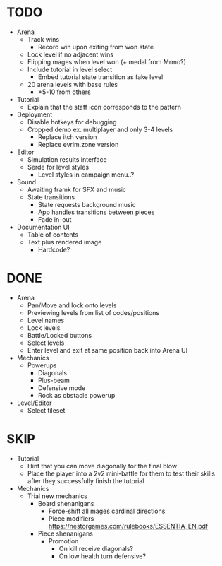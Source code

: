 # TODO
- Arena
    - Track wins
        - Record win upon exiting from won state
    - Lock level if no adjacent wins
    - Flipping mages when level won (+ medal from Mrmo?)
    - Include tutorial in level select
        - Embed tutorial state transition as fake level
    - 20 arena levels with base rules
        - +5-10 from others
- Tutorial
    - Explain that the staff icon corresponds to the pattern
- Deployment
    - Disable hotkeys for debugging
    - Cropped demo ex. multiplayer and only 3-4 levels
        - Replace itch version
        - Replace evrim.zone version
- Editor
    - Simulation results interface
    - Serde for level styles
        - Level styles in campaign menu..?
- Sound
    - Awaiting framk for SFX and music
    - State transitions
        - State requests background music
        - App handles transitions between pieces
        - Fade in-out
- Documentation UI
    - Table of contents
    - Text plus rendered image
        - Hardcode?

# DONE

- Arena
    - Pan/Move and lock onto levels
    - Previewing levels from list of codes/positions
    - Level names
    - Lock levels
    - Battle/Locked buttons
    - Select levels
    - Enter level and exit at same position back into Arena UI
- Mechanics
    - Powerups
        - Diagonals
        - Plus-beam
        - Defensive mode
        - Rock as obstacle powerup
- Level/Editor
    - Select tileset

# SKIP

- Tutorial
    - Hint that you can move diagonally for the final blow
    - Place the player into a 2v2 mini-battle for them to test their skills after they successfully finish the tutorial
- Mechanics
    - Trial new mechanics
        - Board shenanigans
            - Force-shift all mages cardinal directions
            - Piece modifiers https://nestorgames.com/rulebooks/ESSENTIA_EN.pdf
        - Piece shenanigans
            - Promotion
                - On kill receive diagonals?
                - On low health turn defensive?